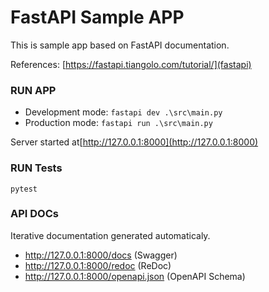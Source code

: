# FastAPI Sample APP

This is sample app based on FastAPI documentation.

References: [https://fastapi.tiangolo.com/tutorial/](fastapi)


### RUN APP ###

* Development mode: `fastapi dev .\src\main.py`
* Production mode: `fastapi run .\src\main.py`

Server started at[http://127.0.0.1:8000](http://127.0.0.1:8000)

### RUN Tests ###
`pytest`

### API DOCs

Iterative documentation generated automaticaly.
 - http://127.0.0.1:8000/docs (Swagger)
 - http://127.0.0.1:8000/redoc (ReDoc)
 - http://127.0.0.1:8000/openapi.json (OpenAPI Schema)





